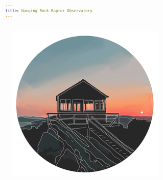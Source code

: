 ```yaml
---
title: Hanging Rock Raptor Observatory
---
```

<div class="img-wrapper" style="padding: 1.5rem">
    <img src="/assets/images/hanging-rock/hanging_rock.png" class="img" alt="Hanging Rock Raptor Observatory art" loading="lazy">
</div>
